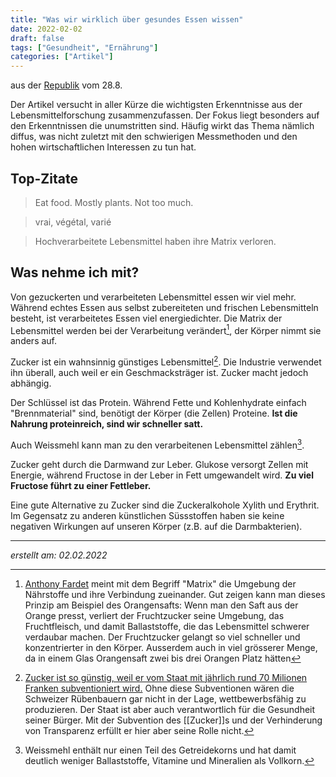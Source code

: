 ```yaml
---
title: "Was wir wirklich über gesundes Essen wissen"
date: 2022-02-02
draft: false
tags: ["Gesundheit", "Ernährung"]
categories: ["Artikel"]
---
```


aus der [Republik](https://www.republik.ch/2021/08/28/was-wir-wirklich-ueber-gesundes-essen-wissen?utm_source=pocket_mylist) vom 28.8.

Der Artikel versucht in aller Kürze die wichtigsten Erkenntnisse aus der Lebensmittelforschung zusammenzufassen. Der Fokus liegt besonders auf den Erkenntnissen die unumstritten sind. Häufig wirkt das Thema nämlich diffus, was nicht zuletzt mit den schwierigen Messmethoden und den hohen wirtschaftlichen Interessen zu tun hat.

## Top-Zitate
> Eat food. Mostly plants. Not too much.

> vrai, végétal, varié

> Hochverarbeitete Lebensmittel haben ihre Matrix verloren.

## Was nehme ich mit?
Von gezuckerten und verarbeiteten Lebensmittel essen wir viel mehr. Während echtes Essen aus selbst zubereiteten und frischen Lebensmitteln besteht, ist verarbeitetes Essen viel energiedichter. Die Matrix der Lebensmittel werden bei der Verarbeitung verändert[^1], der Körper nimmt sie anders auf.

Zucker ist ein wahnsinnig günstiges Lebensmittel[^2]. Die Industrie verwendet ihn überall, auch weil er ein Geschmacksträger ist. Zucker macht jedoch abhängig.

Der Schlüssel ist das Protein. Während Fette und Kohlenhydrate einfach "Brennmaterial" sind, benötigt der Körper (die Zellen) Proteine. **Ist die Nahrung proteinreich, sind wir schneller satt.**

Auch Weissmehl kann man zu den verarbeitenen Lebensmittel zählen[^3].

Zucker geht durch die Darmwand zur Leber. Glukose versorgt Zellen mit Energie, während Fructose in der Leber in Fett umgewandelt wird. **Zu viel Fructose führt zu einer Fettleber.**

Eine gute Alternative zu Zucker sind die Zuckeralkohole Xylith und Erythrit. Im Gegensatz zu anderen künstlichen Süssstoffen haben sie keine negativen Wirkungen auf unseren Körper (z.B. auf die Darmbakterien).

---

*erstellt am: 02.02.2022*

[^1]: [Anthony Fardet](https://www.republik.ch/2021/08/28/was-wir-wirklich-ueber-gesundes-essen-wissen?utm_source=pocket_mylist) meint mit dem Begriff "Matrix" die Umgebung der Nährstoffe und ihre Verbindung zueinander. Gut zeigen kann man dieses Prinzip am Beispiel des Orangensafts: Wenn man den Saft aus der Orange presst, verliert der Fruchtzucker seine Umgebung, das Fruchtfleisch, und damit Ballaststoffe, die das Lebensmittel schwerer verdaubar machen. Der Fruchtzucker gelangt so viel schneller und konzentrierter in den Körper. Ausserdem auch in viel grösserer Menge, da in einem Glas Orangensaft zwei bis drei Orangen Platz hätten

[^2]: [Zucker ist so günstig, weil er vom Staat mit jährlich rund 70 Milionen Franken subventioniert wird.](https://www.republik.ch/2022/01/08/die-suesse-macht-teil-1-gib-mir-zuckerbrot?utm_source=pocket_mylist) Ohne diese Subventionen wären die Schweizer Rübenbauern gar nicht in der Lage, wettbewerbsfähig zu produzieren. Der Staat ist aber auch verantwortlich für die Gesundheit seiner Bürger. Mit der Subvention des [[Zucker]]s und der Verhinderung von Transparenz erfüllt er hier aber seine Rolle nicht.

[^3]: Weissmehl enthält nur einen Teil des Getreidekorns und hat damit deutlich weniger Ballaststoffe, Vitamine und Mineralien als Vollkorn.
